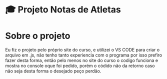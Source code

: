 # 🎓 Projeto Notas de Atletas

# Sobre o projeto

Eu fiz o projeto pelo próprio site do curso, e utilizei o VS CODE para criar o arquivo em .js, não tenho tanto experiencia com o programa por isso prefiro fazer desta forma, então pelo menos no site do curso o codigo funciona e mostra no console oque foi pedido, porém o códido não da retorno caso não seja desta forma o desejado peço perdão.
